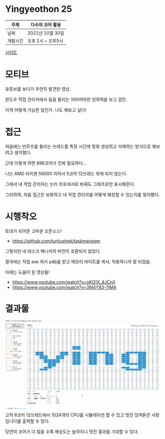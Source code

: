 # Yingyeothon 25
주제 | 다수의 코어 활용
-----|-----
날짜 | 2021년 10월 30일
개발시간 | 오후 2시 ~ 오후5시

[사이트](https://yyt.life/2021/10/30/the-25.html)

# 모티브
유튜브를 보다가 우연히 발견한 영상.

윈도우 작업 관리자에서 둠을 돌리는 어마어마한 잉여력을 보고 감탄.

이게 어떻게 가능한 일인가. 나도 해보고 싶다!

# 접근
처음에는 빈루프를 돌리는 쓰레드를 특정 시간에 맞춰 생성하고 삭제하는 방식으로 해보려고 생각했다.

근데 이렇게 하면 896코어가 진짜 필요하다...

나는 AMD 라이젠 5600X 이어서 5코어 12쓰레드 밖에 되지 않는다.

그래서 내 작업 관리자는 논리 프로세서로 바꿔도 그래프로만 표시해준다.

그리하여, 처음 접근은 보류하고 내 작업 관리자를 어떻게 해킹할 수 있는지를 찾아봤다.

# 시행착오
토대가 되어준 고마운 오픈소스!
* https://github.com/turtiustrek/taskmanager

그렇지만 내 테스크 메니저의 버전이 호환되지 않았다.

결국에는 직접 exe 까서 pdb를 받고 메모리 바이트를 복사, 적용하니까 잘 되었음.

아래는 도움이 된 영상들!

* https://www.youtube.com/watch?v=oKQ1X_4JCn0
* https://www.youtube.com/watch?v=3M4Y83-7IMA

# 결과물
![gif](./yyt25_1.gif)
고작 6코어 12쓰레드에서 1024개의 CPU를 시뮬레이션 할 수 있고 멋진 잉여톤은 사랑입니다를 출력할 수 있다.

당연히 코어가 더 많을 수록 해상도는 높아지니 멋진 결과를 기대할 수 있다.